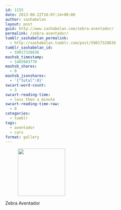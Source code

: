 ```yaml
---
id: 1155
date: 2013-08-22T16:07:14+00:00
author: sashabelan
layout: post
guid: http://www.sashabelan.com/zebra-aventador/
permalink: /zebra-aventador/
tumblr_sashabelan_permalink:
  - http://sashabelan.tumblr.com/post/59017328636
tumblr_sashabelan_id:
  - 59017328636
mashsb_timestamp:
  - 1465983770
mashsb_shares:
  - 0
mashsb_jsonshares:
  - '{"total":0}'
swcart-word-count:
  - 3
swcart-reading-time:
  - less then a minute
swcart-reading-time-raw:
  - 0
categories:
  - tumblr
tags:
  - aventador
  - cars
format: gallery
---
```

<div id='gallery-528' class='gallery galleryid-1155 gallery-columns-3 gallery-size-thumbnail'>
  <figure class='gallery-item'> 
  
  <div class='gallery-icon portrait'>
    <a href='http://www.sashabelan.ru/zebra-aventador/attachment/1156/'><img width="150" height="150" src="http://www.sashabelan.ru/wp-content/uploads/2013/08/tumblr_mrxws2GDfQ1qarj97o1_1280-150x150.jpg" class="attachment-thumbnail size-thumbnail" alt="" /></a>
  </div></figure>
</div>

Zebra Aventador